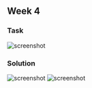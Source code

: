 ## Week 4
### Task
![screenshot](https://i.ibb.co/qJkrsWk/Tasks-4.png)
### Solution
![screenshot](https://i.ibb.co/wY3q6j1/Week-4-1.jpg)
![screenshot](https://i.ibb.co/G7YycfS/Week-4-2.jpg)
